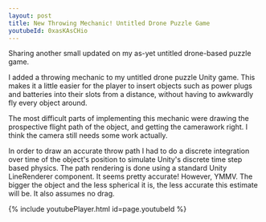```yaml
---
layout: post
title: New Throwing Mechanic! Untitled Drone Puzzle Game
youtubeId: 0xasKAsCHio
---
```


Sharing another small updated on my as-yet untitled drone-based puzzle game.

I added a throwing mechanic to my untitled drone puzzle Unity game. This makes it a little easier for the player to insert objects such as power plugs and batteries into their slots from a distance, without having to awkwardly fly every object around.

The most difficult parts of implementing this mechanic were drawing the prospective flight path of the object, and getting the camerawork right. I think the camera still needs some work actually.

In order to draw an accurate throw path I had to do a discrete integration over time of the object's position to simulate Unity's discrete time step based physics. The path rendering is done using a standard Unity LineRenderer component. It seems pretty accurate! However, YMMV. The bigger the object and the less spherical it is, the less accurate this estimate will be. It also assumes no drag.                                                                                                    

{% include youtubePlayer.html id=page.youtubeId %}